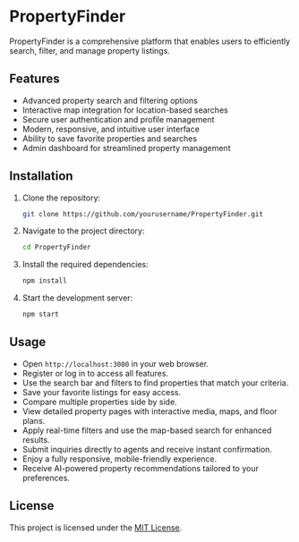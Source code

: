 # PropertyFinder

PropertyFinder is a comprehensive platform that enables users to efficiently search, filter, and manage property listings.

## Features

- Advanced property search and filtering options
- Interactive map integration for location-based searches
- Secure user authentication and profile management
- Modern, responsive, and intuitive user interface
- Ability to save favorite properties and searches
- Admin dashboard for streamlined property management

## Installation

1. Clone the repository:
    ```bash
    git clone https://github.com/yourusername/PropertyFinder.git
    ```
2. Navigate to the project directory:
    ```bash
    cd PropertyFinder
    ```
3. Install the required dependencies:
    ```bash
    npm install
    ```
4. Start the development server:
    ```bash
    npm start
    ```

## Usage

- Open `http://localhost:3000` in your web browser.
- Register or log in to access all features.
- Use the search bar and filters to find properties that match your criteria.
- Save your favorite listings for easy access.
- Compare multiple properties side by side.
- View detailed property pages with interactive media, maps, and floor plans.
- Apply real-time filters and use the map-based search for enhanced results.
- Submit inquiries directly to agents and receive instant confirmation.
- Enjoy a fully responsive, mobile-friendly experience.
- Receive AI-powered property recommendations tailored to your preferences.

## License

This project is licensed under the [MIT License](LICENSE).
